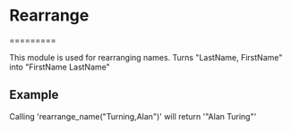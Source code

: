 # Rearrange

=========

This module is used for rearranging names.
Turns "LastName, FirstName" into "FirstName LastName"

## Example

Calling 'rearrange_name("Turning,Alan")' will return '"Alan Turing"'
